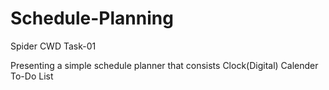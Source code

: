 # Schedule-Planning
Spider CWD Task-01

Presenting a simple schedule planner that consists
  Clock(Digital)
  Calender
  To-Do List

